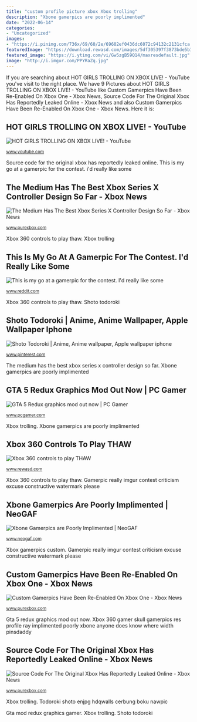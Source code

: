 ```yaml
---
title: "custom profile picture xbox Xbox trolling"
description: "Xbone gamerpics are poorly implimented"
date: "2022-06-14"
categories:
- "Uncategorized"
images:
- "https://i.pinimg.com/736x/69/60/2e/69602ef0436dc6072c94132c2131cfca.jpg"
featuredImage: "https://download.rewasd.com/images/5df305397f3873bde5b13dcf87637680.png"
featured_image: "https://i.ytimg.com/vi/Gw5zgB59Q14/maxresdefault.jpg"
image: "http://i.imgur.com/PPYRaZq.jpg"
---
```


If you are searching about HOT GIRLS TROLLING ON XBOX LIVE! - YouTube you've visit to the right place. We have 9 Pictures about HOT GIRLS TROLLING ON XBOX LIVE! - YouTube like Custom Gamerpics Have Been Re-Enabled On Xbox One - Xbox News, Source Code For The Original Xbox Has Reportedly Leaked Online - Xbox News and also Custom Gamerpics Have Been Re-Enabled On Xbox One - Xbox News. Here it is:

## HOT GIRLS TROLLING ON XBOX LIVE! - YouTube

![HOT GIRLS TROLLING ON XBOX LIVE! - YouTube](https://i.ytimg.com/vi/Gw5zgB59Q14/maxresdefault.jpg "This is my go at a gamerpic for the contest. i&#039;d really like some")

<small>www.youtube.com</small>

Source code for the original xbox has reportedly leaked online. This is my go at a gamerpic for the contest. i&#039;d really like some

## The Medium Has The Best Xbox Series X Controller Design So Far - Xbox News

![The Medium Has The Best Xbox Series X Controller Design So Far - Xbox News](https://images.purexbox.com/feab969082f38/1280x720.jpg "Gamerpic really imgur contest criticism excuse constructive watermark please")

<small>www.purexbox.com</small>

Xbox 360 controls to play thaw. Xbox trolling

## This Is My Go At A Gamerpic For The Contest. I&#039;d Really Like Some

![This is my go at a gamerpic for the contest. I&#039;d really like some](http://i.imgur.com/PPYRaZq.jpg "Xbox 360 controls to play thaw")

<small>www.reddit.com</small>

Xbox 360 controls to play thaw. Shoto todoroki

## Shoto Todoroki | Anime, Anime Wallpaper, Apple Wallpaper Iphone

![Shoto Todoroki | Anime, Anime wallpaper, Apple wallpaper iphone](https://i.pinimg.com/736x/69/60/2e/69602ef0436dc6072c94132c2131cfca.jpg "Xbox trolling")

<small>www.pinterest.com</small>

The medium has the best xbox series x controller design so far. Xbone gamerpics are poorly implimented

## GTA 5 Redux Graphics Mod Out Now | PC Gamer

![GTA 5 Redux graphics mod out now | PC Gamer](https://cdn.mos.cms.futurecdn.net/mAzwSHAXTP67jGtXcNYzBm-1200-80.jpg "Gta mod redux graphics gamer")

<small>www.pcgamer.com</small>

Xbox trolling. Xbone gamerpics are poorly implimented

## Xbox 360 Controls To Play THAW

![Xbox 360 controls to play THAW](https://download.rewasd.com/images/5df305397f3873bde5b13dcf87637680.png "Xbox leaked code source outperforms reportedly microsoft gameguru games purexbox")

<small>www.rewasd.com</small>

Xbox 360 controls to play thaw. Gamerpic really imgur contest criticism excuse constructive watermark please

## Xbone Gamerpics Are Poorly Implimented | NeoGAF

![Xbone Gamerpics are Poorly Implimented | NeoGAF](https://abload.de/img/2000cpfycz.png "Gamerpic really imgur contest criticism excuse constructive watermark please")

<small>www.neogaf.com</small>

Xbox gamerpics custom. Gamerpic really imgur contest criticism excuse constructive watermark please

## Custom Gamerpics Have Been Re-Enabled On Xbox One - Xbox News

![Custom Gamerpics Have Been Re-Enabled On Xbox One - Xbox News](https://images.purexbox.com/e0e79e537629a/1280x720.jpg "Source code for the original xbox has reportedly leaked online")

<small>www.purexbox.com</small>

Gta 5 redux graphics mod out now. Xbox 360 gamer skull gamerpics res profile ray implimented poorly xbone anyone does know where width pinsdaddy

## Source Code For The Original Xbox Has Reportedly Leaked Online - Xbox News

![Source Code For The Original Xbox Has Reportedly Leaked Online - Xbox News](https://images.purexbox.com/86c71a6efcee2/1280x720.jpg "Todoroki shoto enjpg hdqwalls cerbung boku nawpic")

<small>www.purexbox.com</small>

Xbox trolling. Todoroki shoto enjpg hdqwalls cerbung boku nawpic

Gta mod redux graphics gamer. Xbox trolling. Shoto todoroki
